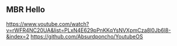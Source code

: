 ## MBR Hello

https://www.youtube.com/watch?v=rWFR4NC20UA&list=PLxN4E629pPnKKqYsNVXpmCza8l0Jb6l8-&index=2
https://github.com/Absurdponcho/YoutubeOS


